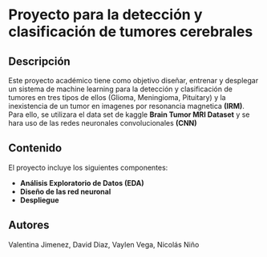 # Proyecto para la detección y clasificación de tumores cerebrales

## Descripción

Este proyecto académico tiene como objetivo diseñar, entrenar y desplegar un sistema de machine learning para la detección y clasificación de tumores en tres tipos de ellos (Glioma, Meningioma, Pituitary) y la inexistencia de un tumor en imagenes por resonancia magnetica **(IRM)**. Para ello, se utilizara el data set de kaggle **Brain Tumor MRI Dataset** y se hara uso de las redes neuronales convolucionales **(CNN)**

## Contenido

El proyecto incluye los siguientes componentes:

* **Análisis Exploratorio de Datos (EDA)**
* **Diseño de las red neuronal**
* **Despliegue**

## Autores

Valentina Jimenez, David Diaz, Vaylen Vega, Nicolás Niño
